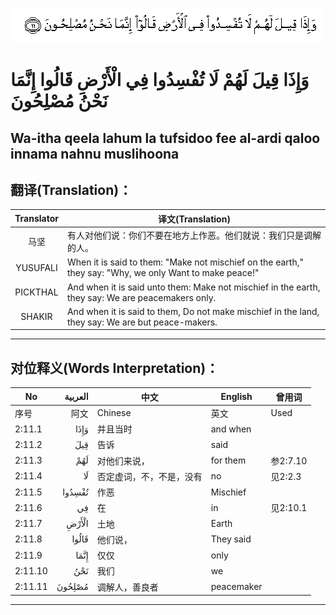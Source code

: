 ![002:011](images/002_011.gif)

#  وَإِذَا قِيلَ لَهُمْ لَا تُفْسِدُوا فِي الْأَرْضِ قَالُوا إِنَّمَا نَحْنُ مُصْلِحُونَ 

## Wa-itha qeela lahum la tufsidoo fee al-ardi qaloo innama nahnu muslihoona

## 翻译(Translation)：

| Translator | 译文(Translation)                                            |
|:----------:| ------------------------------------------------------------ |
| 马坚       | 有人对他们说：你们不要在地方上作恶。他们就说：我们只是调解的人。 |
| YUSUFALI   | When it is said to them: "Make not mischief on the earth," they say: "Why, we only Want to make peace!" |
| PICKTHAL   | And when it is said unto them: Make not mischief in the earth, they say: We are peacemakers only. |
| SHAKIR     | And when it is said to them, Do not make mischief in the land, they say: We are but peace-makers. |

---

## 对位释义(Words Interpretation)：

| No      | العربية | 中文                     | English    | 曾用词   |
| ------- | ------: | ------------------------ | ---------- | -------- |
| 序号    |    阿文 | Chinese                  | 英文       | Used     |
| 2:11.1  |    وَإِذَا | 并且当时                 | and when   |          |
| 2:11.2  |     قِيلَ | 告诉                     | said       |          |
| 2:11.3  |     لَهُمْ | 对他们来说，             | for them   | 参2:7.10 |
| 2:11.4  |      لَا | 否定虚词，不，不是，没有 | no         | 见2:2.3  |
| 2:11.5  |  تُفْسِدُوا | 作恶                     | Mischief   |          |
| 2:11.6  |      فِي | 在                       | in         | 见2:10.1 |
| 2:11.7  |   الْأَرْضِ | 土地                     | Earth      |          |
| 2:11.8  |   قَالُوا | 他们说，                 | They said  |          |
| 2:11.9  |    إِنَّمَا | 仅仅                     | only       |          |
| 2:11.10 |     نَحْنُ | 我们                     | we         |          |
| 2:11.11 |  مُصْلِحُونَ | 调解人，善良者           | peacemaker |          |

---
